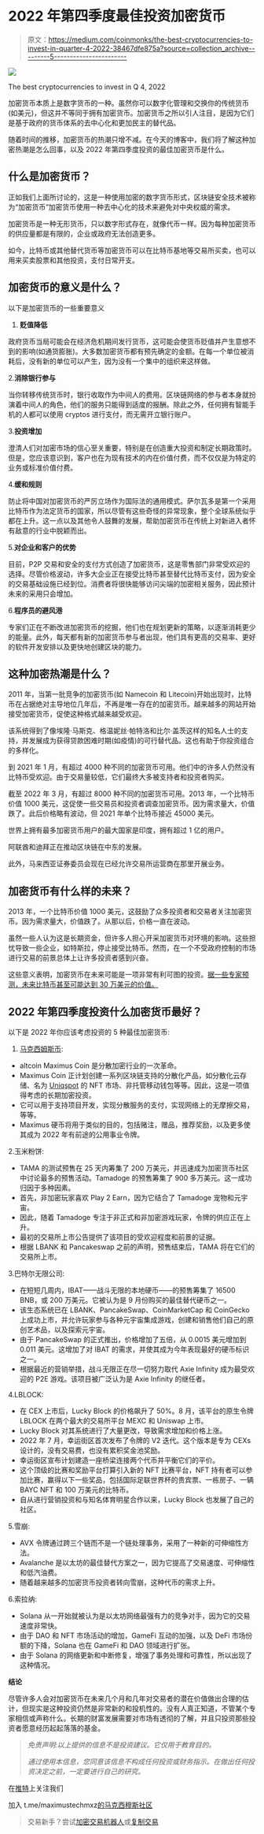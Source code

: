 # 2022 年第四季度最佳投资加密货币

> 原文：<https://medium.com/coinmonks/the-best-cryptocurrencies-to-invest-in-quarter-4-2022-38467dfe875a?source=collection_archive---------5----------------------->

![](img/f716fb0f3376d477592f235c5a4c6fa3.png)

The best cryptocurrencies to invest in Q 4, 2022

加密货币本质上是数字货币的一种。虽然你可以数字化管理和交换你的传统货币(如美元)，但这并不等同于拥有加密货币。加密货币之所以引人注目，是因为它们是基于政府的货币体系的去中心化和更加民主的替代品。

随着时间的推移，加密货币的热潮只增不减。在今天的博客中，我们将了解这种加密热潮是怎么回事，以及 2022 年第四季度投资的最佳加密货币是什么。

## **什么是加密货币？**

正如我们上面所讨论的，这是一种使用加密的数字货币形式，区块链安全技术被称为“加密货币”加密货币使用一种去中心化的技术来避免对中央权威的需求。

加密货币是一种无形货币，只以数字形式存在，就像代币一样。因为每种加密货币的供应量都是有限的，企业或政府无法创造更多。

如今，比特币或其他替代货币等加密货币可以在比特币基地等交易所买卖，也可以用来买卖股票和其他投资，支付日常开支。

## **加密货币的意义是什么？**

以下是加密货币的一些重要意义

1.  **贬值降低**

政府货币当局可能会在经济危机期间发行货币，这可能会使货币贬值并产生意想不到的影响(如通货膨胀)。大多数加密货币都有预先确定的金额。在每一个单位被消耗后，没有新的单位可以产生，因为没有一个集中的组织来这样做。

2.**消除银行参与**

当你转移传统货币时，银行收取作为中间人的费用。区块链网络的参与者本身就扮演着中间人的角色，他们的服务只能得到适度的报酬。除此之外，任何拥有智能手机的人都可以使用 cryptos 进行支付，而无需开立银行账户。

3.**投资增加**

澄清人们对加密市场的信心至关重要，特别是在创造重大投资和制定长期政策时。但是，您应该意识到，客户也在为现有技术的内在价值付费，而不仅仅是为特定的业务或标准价值付费。

4.**缓和规则**

防止将中国对加密货币的严厉立场作为国际法的通用模式。萨尔瓦多是第一个采用比特币作为法定货币的国家，所以尽管有这些奇怪的异常现象，整个全球系统似乎都在上升。这一点以及其他令人鼓舞的发展，帮助加密货币在传统上对新进入者怀有敌意的行业中脱颖而出。

5.**对企业和客户的优势**

目前，P2P 交易和安全的支付方式创造了加密货币，这是零售部门非常受欢迎的选择。尽管价格波动，许多大企业正在接受比特币甚至替代比特币支付，因为安全的交易基础设施已经到位。消费者将很快能够访问尖端的加密相关服务，因此预计未来的采用只会增加。

6.**程序员的避风港**

专家们正在不断改进加密货币的挖掘，他们也在规划更新的策略，以逐渐消耗更少的能量。此外，每天都有新的加密货币参与者出现，他们具有更高的交易率、更好的软件开发安排以及更快地创建区块的能力。

## **这种加密热潮是什么？**

2011 年，当第一批竞争的加密货币(如 Namecoin 和 Litecoin)开始出现时，比特币在占据绝对主导地位几年后，不再是唯一存在的加密货币。越来越多的网站开始接受加密货币，促使这种格式越来越受欢迎。

该系统得到了像埃隆·马斯克、格温妮丝·帕特洛和比尔·盖茨这样的知名人士的支持，并发展成为获得贷款困难时期(如疫情)的可行替代品。这也有助于你投资组合的多样化。

到 2021 年 1 月，有超过 4000 种不同的加密货币可用。他们中的许多人仍然没有比特币受欢迎。由于交易量较低，它们最终大多被支持者和投资者购买。

截至 2022 年 3 月，有超过 8000 种不同的加密货币可用。2013 年，一个比特币价值 1000 美元，这促使一些交易员和投资者调查加密货币。因为需求量大，价值跌了。此后价格略有波动，但 2021 年单个比特币接近 45000 美元。

世界上拥有最多加密货币用户的最大国家是印度，拥有超过 1 亿的用户。

阿联酋和迪拜正在推动区块链在中东的发展。

此外，马来西亚证券委员会现在已经允许交易所运营商在那里开展业务。

## 加密货币有什么样的未来？

2013 年，一个比特币价值 1000 美元，这鼓励了众多投资者和交易者关注加密货币。因为需求量大，价值跌了。从那以后，价格一直在波动。

虽然一些人认为这是长期资金，但许多人担心开采加密货币对环境的影响。这些担忧导致一些企业，如特斯拉，停止接受比特币。然而，在一个不受政府控制的市场进行交易的前景总体上让许多投资者感到兴奋。

这些意义表明，加密货币在未来可能是一项非常有利可图的投资。[据一些专家预测，未来比特币甚至可能达到 30 万美元的价值。](https://www.forbes.com/sites/robertfarrington/2021/02/01/theres-more-to-cryptocurrency-than-bitcoin/?sh=2a6825eab6dc)

## **2022 年第四季度投资什么加密货币最好？**

以下是 2022 年你应该考虑投资的 5 种最佳加密货币:

1.  [马克西姆斯币](https://maximuscoin.io/):

*   altcoin Maximus Coin 是分散加密行业的一次革命。
*   Maximus Coin 正计划创建一系列区块链支持的分散化产品，如分散化云存储、名为 [Uniqspot](https://www.uniqspot.io/) 的 NFT 市场、非托管移动钱包等等。因此，这是一项值得考虑的长期加密投资。
*   它可以用于支持项目开发，实现分散服务的支付，实现网络上的无摩擦交易，等等。
*   Maximus 硬币将用于类似的目的，包括赌注，赠品，推荐奖励，以及更多使其成为 2022 年有前途的公用事业令牌。

2.玉米粉饼:

*   TAMA 的测试预售在 25 天内筹集了 200 万美元，并迅速成为加密货币社区中讨论最多的预售活动。Tamadoge 的预售筹集了 900 多万美元。这一成功归因于多种因素。
*   首先，非加密玩家喜欢 Play 2 Earn，因为它结合了 Tamadoge 宠物和元宇宙。
*   因此，随着 Tamadoge 专注于非正式和非加密游戏玩家，令牌的供应正在上升。
*   最初的交易所上市公告提供了该项目的受欢迎程度和前景的证据。
*   根据 LBANK 和 Pancakeswap 之前的声明，预售结束后，TAMA 将在它们的交易所上市。

3.巴特尔无限公司:

*   在短短几周内，IBAT——战斗无限的本地硬币——的预售筹集了 16500 BNB，或 200 万美元。它被认为是 9 月份购买的最佳替代硬币之一。
*   该生态系统已在 LBANK、PancakeSwap、CoinMarketCap 和 CoinGecko 上成功上市，并允许玩家参与各种元宇宙集成游戏，创建和销售他们自己的原创艺术品，以及探索元宇宙。
*   由于 PancakeSwap 的正式推出，价格增加了五倍，从 0.0015 美元增加到 0.011 美元。这增加了对 IBAT 的需求，并使其成为今年表现最好的硬币标识之一。
*   根据最近的营销举措，战斗无限正在尽一切努力取代 Axie Infinity 成为最受欢迎的 P2E 游戏。该项目被广泛认为是 Axie Infinity 的继任者。

4.LBLOCK:

*   在 CEX 上市后，Lucky Block 的价格飙升了 50%。8 月，该平台的原生令牌 LBLOCK 在两个最大的交易所平台 MEXC 和 Uniswap 上市。
*   Lucky Block 对其系统进行了大量更改，导致需求增加和价格上涨。
*   2022 年 7 月，幸运街区首次发布了令牌的 V2 迭代。这个版本是专为 CEXs 设计的，没有交易费，也没有累积奖金池奖励。
*   幸运街区宣布计划建造一座桥梁连接两个代币并平衡它们的平价。
*   这个顶级的比赛和奖励平台打算引入新的 NFT 比赛平台，NFT 持有者可以参加比赛，赢得以下一些奖品，包括国际足联世界杯的贵宾票、一栋房子、一辆 BAYC NFT 和 100 万美元的比特币。
*   自从进行营销投资和与知名体育明星合作以来，Lucky Block 也发展了自己的社区。

5.雪崩:

*   AVX 令牌通过跨三个链而不是一个链处理事务，采用了一种新的可伸缩性方法。
*   Avalanche 是以太坊的最佳替代方案之一，因为它提高了交易速度、可伸缩性和低汽油费。
*   随着越来越多的加密货币投资者转向雪崩，这种代币的需求上升。

6.索拉纳:

*   Solana 从一开始就被认为是以太坊网络最强有力的竞争对手，因为它的交易速度非常快。
*   由于 DAO 和 NFT 市场活动的增加，GameFi 互动的加强，以及 DeFi 市场份额的下降，Solana 也在 GameFi 和 DAO 领域进行扩张。
*   由于 Solana 的网络更新和中断修复，增强了事务处理和可靠性，所以出现了这种情况。

**结论**

尽管许多人会对加密货币在未来几个月和几年对交易者的潜在价值做出合理的估计，但现实是这种投资仍然是非常新的和投机性的。没有人真正知道，不管某个专家相信或声称什么。长期的财富发展需要对市场有透彻的了解，并且只投资那些投资者愿意经历起起落落的基金。

> *免责声明:以上提供的信息不是投资建议。它仅用于教育目的。*
> 
> *通过使用本信息，您同意该信息不构成任何投资或财务指示。在做出任何投资决定之前，一定要进行自己的研究。*

在[推特](https://twitter.com/maximustechmxz)上关注我们

加入 t.me/maximustechmxz[的马克西穆斯社区](http://t.me/maximustechmxz)

> 交易新手？尝试[加密交易机器人](/coinmonks/crypto-trading-bot-c2ffce8acb2a)或[复制交易](/coinmonks/top-10-crypto-copy-trading-platforms-for-beginners-d0c37c7d698c)